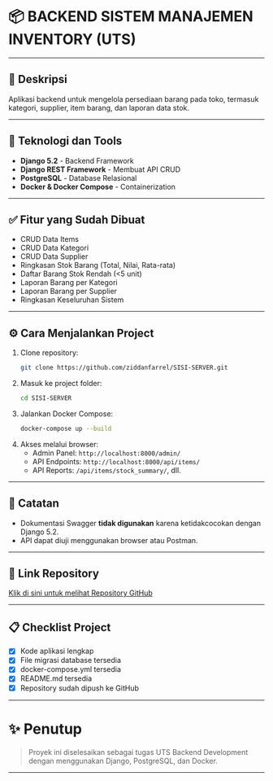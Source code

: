 # 📦 BACKEND SISTEM MANAJEMEN INVENTORY (UTS)

---

## 📝 Deskripsi
Aplikasi backend untuk mengelola persediaan barang pada toko, termasuk kategori, supplier, item barang, dan laporan data stok.

---

## 🚀 Teknologi dan Tools
- **Django 5.2** - Backend Framework
- **Django REST Framework** - Membuat API CRUD
- **PostgreSQL** - Database Relasional
- **Docker & Docker Compose** - Containerization

---

## ✅ Fitur yang Sudah Dibuat
- CRUD Data Items
- CRUD Data Kategori
- CRUD Data Supplier
- Ringkasan Stok Barang (Total, Nilai, Rata-rata)
- Daftar Barang Stok Rendah (<5 unit)
- Laporan Barang per Kategori
- Laporan Barang per Supplier
- Ringkasan Keseluruhan Sistem

---

## ⚙️ Cara Menjalankan Project
1. Clone repository:
    ```bash
    git clone https://github.com/ziddanfarrel/SISI-SERVER.git
    ```
2. Masuk ke project folder:
    ```bash
    cd SISI-SERVER
    ```
3. Jalankan Docker Compose:
    ```bash
    docker-compose up --build
    ```
4. Akses melalui browser:
    - Admin Panel: `http://localhost:8000/admin/`
    - API Endpoints: `http://localhost:8000/api/items/`
    - API Reports: `/api/items/stock_summary/`, dll.

---

## 📄 Catatan
- Dokumentasi Swagger **tidak digunakan** karena ketidakcocokan dengan Django 5.2. 
- API dapat diuji menggunakan browser atau Postman.

---

## 🔗 Link Repository
[Klik di sini untuk melihat Repository GitHub](https://github.com/ziddanfarrel/SISI-SERVER)

---

## 📋 Checklist Project
- [x] Kode aplikasi lengkap
- [x] File migrasi database tersedia
- [x] docker-compose.yml tersedia
- [x] README.md tersedia
- [x] Repository sudah dipush ke GitHub

---

# ✨ Penutup
> Proyek ini diselesaikan sebagai tugas UTS Backend Development dengan menggunakan Django, PostgreSQL, dan Docker.

---

